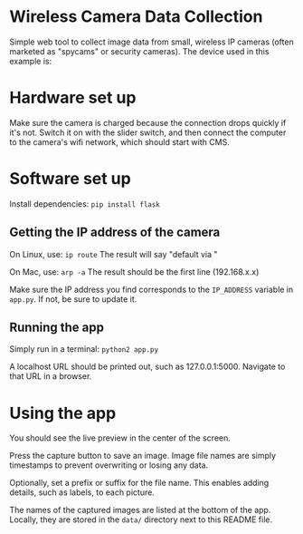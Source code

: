 # Wireless Camera Data Collection

Simple web tool to collect image data from small, wireless IP cameras (often marketed as "spycams" or security cameras).  The device used in this example is:

# Hardware set up

Make sure the camera is charged because the connection drops quickly if it's not.  Switch it on with the slider switch, and then connect the computer to the camera's wifi network, which should start with CMS.

# Software set up

Install dependencies:
```pip install flask```

## Getting the IP address of the camera

On Linux, use:
```ip route```
The result will say "default via <ip>"

On Mac, use:
```arp -a```
The result should be the first line (192.168.x.x)

Make sure the IP address you find corresponds to the ```IP_ADDRESS``` variable in ```app.py```.  If not, be sure to update it.

## Running the app

Simply run in a terminal:
```python2 app.py```

A localhost URL should be printed out, such as 127.0.0.1:5000.  Navigate to that URL in a browser.

# Using the app

You should see the live preview in the center of the screen.

Press the capture button to save an image.  Image file names are simply timestamps to prevent overwriting or losing any data.

Optionally, set a prefix or suffix for the file name.  This enables adding details, such as labels, to each picture.

The names of the captured images are listed at the bottom of the app.  Locally, they are stored in the ```data/``` directory next to this README file.
